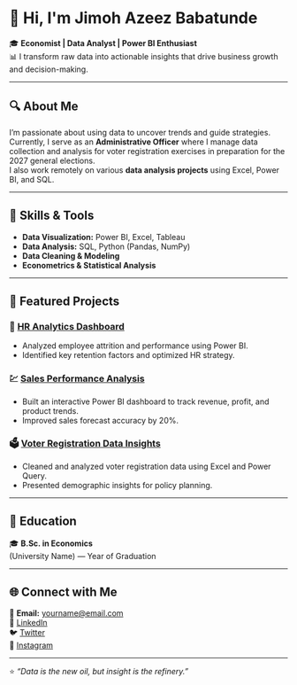 # 👋 Hi, I'm Jimoh Azeez Babatunde

🎓 **Economist | Data Analyst | Power BI Enthusiast**  
📊 I transform raw data into actionable insights that drive business growth and decision-making.

---

## 🔍 About Me
I’m passionate about using data to uncover trends and guide strategies.  
Currently, I serve as an **Administrative Officer** where I manage data collection and analysis for voter registration exercises in preparation for the 2027 general elections.  
I also work remotely on various **data analysis projects** using Excel, Power BI, and SQL.

---

## 🧰 Skills & Tools
- **Data Visualization:** Power BI, Excel, Tableau  
- **Data Analysis:** SQL, Python (Pandas, NumPy)  
- **Data Cleaning & Modeling**  
- **Econometrics & Statistical Analysis**

---

## 📂 Featured Projects

### 🧾 [HR Analytics Dashboard](https://github.com/YourUsername/HR-Analytics)
- Analyzed employee attrition and performance using Power BI.
- Identified key retention factors and optimized HR strategy.

### 💹 [Sales Performance Analysis](https://github.com/YourUsername/Sales-Performance)
- Built an interactive Power BI dashboard to track revenue, profit, and product trends.
- Improved sales forecast accuracy by 20%.

### 🗳️ [Voter Registration Data Insights](https://github.com/YourUsername/Voter-Data-Analysis)
- Cleaned and analyzed voter registration data using Excel and Power Query.
- Presented demographic insights for policy planning.

---

## 🧩 Education
🎓 **B.Sc. in Economics**  
(University Name) — Year of Graduation

---

## 🌐 Connect with Me
📧 **Email:** yourname@email.com  
💼 [LinkedIn](https://www.linkedin.com/in/your-link)  
🐦 [Twitter](https://twitter.com/your-handle)  
📸 [Instagram](https://instagram.com/your-handle)

---

⭐ *“Data is the new oil, but insight is the refinery.”*
